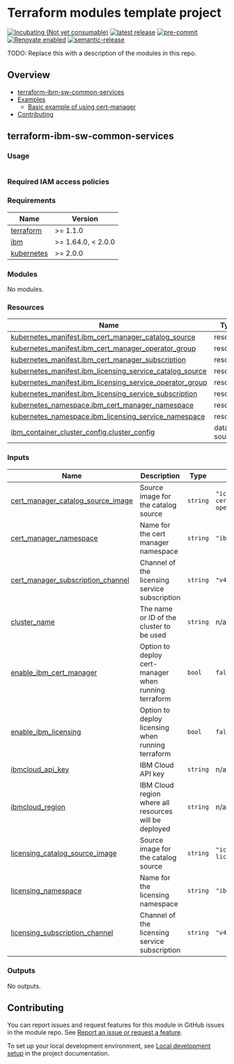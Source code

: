 <!-- Update this title with a descriptive name. Use sentence case. -->
# Terraform modules template project

<!--
Update status and "latest release" badges:
  1. For the status options, see https://terraform-ibm-modules.github.io/documentation/#/badge-status
  2. Update the "latest release" badge to point to the correct module's repo. Replace "terraform-ibm-module-template" in two places.
-->
[![Incubating (Not yet consumable)](https://img.shields.io/badge/status-Incubating%20(Not%20yet%20consumable)-red)](https://terraform-ibm-modules.github.io/documentation/#/badge-status)
[![latest release](https://img.shields.io/github/v/release/terraform-ibm-modules/terraform-ibm-sw-common-services?logo=GitHub&sort=semver)](https://github.com/terraform-ibm-modules/terraform-ibm-sw-common-services/releases/latest)
[![pre-commit](https://img.shields.io/badge/pre--commit-enabled-brightgreen?logo=pre-commit&logoColor=white)](https://github.com/pre-commit/pre-commit)
[![Renovate enabled](https://img.shields.io/badge/renovate-enabled-brightgreen.svg)](https://renovatebot.com/)
[![semantic-release](https://img.shields.io/badge/%20%20%F0%9F%93%A6%F0%9F%9A%80-semantic--release-e10079.svg)](https://github.com/semantic-release/semantic-release)

<!--
Add a description of modules in this repo.
Expand on the repo short description in the .github/settings.yml file.

For information, see "Module names and descriptions" at
https://terraform-ibm-modules.github.io/documentation/#/implementation-guidelines?id=module-names-and-descriptions
-->

TODO: Replace this with a description of the modules in this repo.


<!-- The following content is automatically populated by the pre-commit hook -->
<!-- BEGIN OVERVIEW HOOK -->
## Overview
* [terraform-ibm-sw-common-services](#terraform-ibm-sw-common-services)
* [Examples](./examples)
    * [Basic example of using cert-manager](./examples/basic)
* [Contributing](#contributing)
<!-- END OVERVIEW HOOK -->


<!--
If this repo contains any reference architectures, uncomment the heading below and link to them.
(Usually in the `/reference-architectures` directory.)
See "Reference architecture" in the public documentation at
https://terraform-ibm-modules.github.io/documentation/#/implementation-guidelines?id=reference-architecture
-->
<!-- ## Reference architectures -->


<!-- Replace this heading with the name of the root level module (the repo name) -->
## terraform-ibm-sw-common-services

### Usage

<!--
Add an example of the use of the module in the following code block.

Use real values instead of "var.<var_name>" or other placeholder values
unless real values don't help users know what to change.
-->

```hcl

```

### Required IAM access policies

<!-- PERMISSIONS REQUIRED TO RUN MODULE
If this module requires permissions, uncomment the following block and update
the sample permissions, following the format.
Replace the sample Account and IBM Cloud service names and roles with the
information in the console at
Manage > Access (IAM) > Access groups > Access policies.
-->

<!--
You need the following permissions to run this module:

- IAM services
    - **Sample IBM Cloud** service
        - `Editor` platform access
        - `Manager` platform access
- Account management services
    - **Sample account management** service
        - `Editor` platform access
-->

<!-- NO PERMISSIONS FOR MODULE
If no permissions are required for the module, uncomment the following
statement instead the previous block.
-->

<!-- No permissions are needed to run this module.-->


<!-- The following content is automatically populated by the pre-commit hook -->
<!-- BEGINNING OF PRE-COMMIT-TERRAFORM DOCS HOOK -->
### Requirements

| Name | Version |
|------|---------|
| <a name="requirement_terraform"></a> [terraform](#requirement\_terraform) | >= 1.1.0 |
| <a name="requirement_ibm"></a> [ibm](#requirement\_ibm) | >= 1.64.0, < 2.0.0 |
| <a name="requirement_kubernetes"></a> [kubernetes](#requirement\_kubernetes) | >= 2.0.0 |

### Modules

No modules.

### Resources

| Name | Type |
|------|------|
| [kubernetes_manifest.ibm_cert_manager_catalog_source](https://registry.terraform.io/providers/hashicorp/kubernetes/latest/docs/resources/manifest) | resource |
| [kubernetes_manifest.ibm_cert_manager_operator_group](https://registry.terraform.io/providers/hashicorp/kubernetes/latest/docs/resources/manifest) | resource |
| [kubernetes_manifest.ibm_cert_manager_subscription](https://registry.terraform.io/providers/hashicorp/kubernetes/latest/docs/resources/manifest) | resource |
| [kubernetes_manifest.ibm_licensing_service_catalog_source](https://registry.terraform.io/providers/hashicorp/kubernetes/latest/docs/resources/manifest) | resource |
| [kubernetes_manifest.ibm_licensing_service_operator_group](https://registry.terraform.io/providers/hashicorp/kubernetes/latest/docs/resources/manifest) | resource |
| [kubernetes_manifest.ibm_licensing_service_subscription](https://registry.terraform.io/providers/hashicorp/kubernetes/latest/docs/resources/manifest) | resource |
| [kubernetes_namespace.ibm_cert_manager_namespace](https://registry.terraform.io/providers/hashicorp/kubernetes/latest/docs/resources/namespace) | resource |
| [kubernetes_namespace.ibm_licensing_service_namespace](https://registry.terraform.io/providers/hashicorp/kubernetes/latest/docs/resources/namespace) | resource |
| [ibm_container_cluster_config.cluster_config](https://registry.terraform.io/providers/IBM-Cloud/ibm/latest/docs/data-sources/container_cluster_config) | data source |

### Inputs

| Name | Description | Type | Default | Required |
|------|-------------|------|---------|:--------:|
| <a name="input_cert_manager_catalog_source_image"></a> [cert\_manager\_catalog\_source\_image](#input\_cert\_manager\_catalog\_source\_image) | Source image for the catalog source | `string` | `"icr.io/cpopen/ibm-cert-manager-operator-catalog"` | no |
| <a name="input_cert_manager_namespace"></a> [cert\_manager\_namespace](#input\_cert\_manager\_namespace) | Name for the cert manager namespace | `string` | `"ibm-cert-manager"` | no |
| <a name="input_cert_manager_subscription_channel"></a> [cert\_manager\_subscription\_channel](#input\_cert\_manager\_subscription\_channel) | Channel of the licensing service subscription | `string` | `"v4.2"` | no |
| <a name="input_cluster_name"></a> [cluster\_name](#input\_cluster\_name) | The name or ID of the cluster to be used | `string` | n/a | yes |
| <a name="input_enable_ibm_cert_manager"></a> [enable\_ibm\_cert\_manager](#input\_enable\_ibm\_cert\_manager) | Option to deploy cert-manager when running terraform | `bool` | `false` | no |
| <a name="input_enable_ibm_licensing"></a> [enable\_ibm\_licensing](#input\_enable\_ibm\_licensing) | Option to deploy licensing when running terraform | `bool` | `false` | no |
| <a name="input_ibmcloud_api_key"></a> [ibmcloud\_api\_key](#input\_ibmcloud\_api\_key) | IBM Cloud API key | `string` | n/a | yes |
| <a name="input_ibmcloud_region"></a> [ibmcloud\_region](#input\_ibmcloud\_region) | IBM Cloud region where all resources will be deployed | `string` | n/a | yes |
| <a name="input_licensing_catalog_source_image"></a> [licensing\_catalog\_source\_image](#input\_licensing\_catalog\_source\_image) | Source image for the catalog source | `string` | `"icr.io/cpopen/ibm-licensing-catalog"` | no |
| <a name="input_licensing_namespace"></a> [licensing\_namespace](#input\_licensing\_namespace) | Name for the licensing namespace | `string` | `"ibm-licensing"` | no |
| <a name="input_licensing_subscription_channel"></a> [licensing\_subscription\_channel](#input\_licensing\_subscription\_channel) | Channel of the licensing service subscription | `string` | `"v4.1"` | no |

### Outputs

No outputs.
<!-- END OF PRE-COMMIT-TERRAFORM DOCS HOOK -->

<!-- Leave this section as is so that your module has a link to local development environment set-up steps for contributors to follow -->
## Contributing

You can report issues and request features for this module in GitHub issues in the module repo. See [Report an issue or request a feature](https://github.com/terraform-ibm-modules/.github/blob/main/.github/SUPPORT.md).

To set up your local development environment, see [Local development setup](https://terraform-ibm-modules.github.io/documentation/#/local-dev-setup) in the project documentation.
